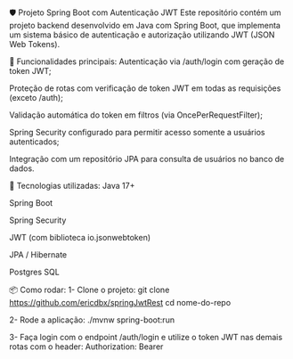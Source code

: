 🛡️ Projeto Spring Boot com Autenticação JWT
Este repositório contém um projeto backend desenvolvido em Java com Spring Boot, que implementa um sistema básico de autenticação e autorização utilizando JWT (JSON Web Tokens).

🔐 Funcionalidades principais:
Autenticação via /auth/login com geração de token JWT;

Proteção de rotas com verificação de token JWT em todas as requisições (exceto /auth);

Validação automática do token em filtros (via OncePerRequestFilter);

Spring Security configurado para permitir acesso somente a usuários autenticados;

Integração com um repositório JPA para consulta de usuários no banco de dados.

🚀 Tecnologias utilizadas:
Java 17+

Spring Boot

Spring Security

JWT (com biblioteca io.jsonwebtoken)

JPA / Hibernate

Postgres SQL

📦 Como rodar:
1- Clone o projeto:
git clone https://github.com/ericdbx/springJwtRest
cd nome-do-repo

2- Rode a aplicação:
./mvnw spring-boot:run

3- Faça login com o endpoint /auth/login e utilize o token JWT nas demais rotas com o header:
Authorization: Bearer <seu-token-jwt>
